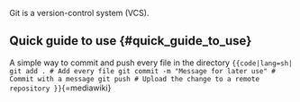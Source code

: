Git is a version-control system (VCS).

## Quick guide to use {#quick_guide_to_use}

A simple way to commit and push every file in the directory
`{{code|lang=sh|
git add . # Add every file
git commit -m "Message for later use" # Commit with a message
git push # Upload the change to a remote repository
}}`{=mediawiki}
